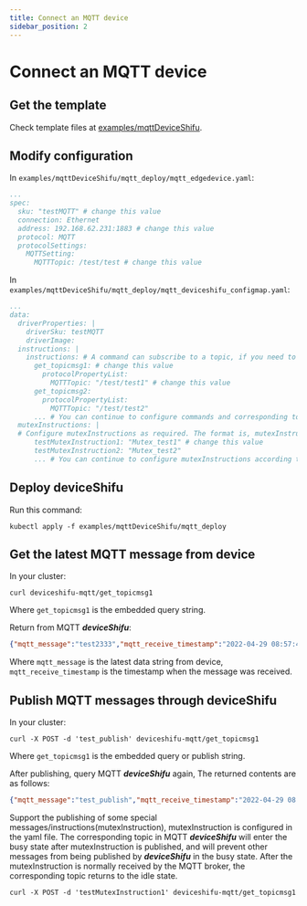 ```yaml
---
title: Connect an MQTT device
sidebar_position: 2
---
```


# Connect an MQTT device

## Get the template

Check template files at [examples/mqttDeviceShifu](https://github.com/Edgenesis/shifu/tree/main/examples/mqttDeviceShifu).

## Modify configuration

In `examples/mqttDeviceShifu/mqtt_deploy/mqtt_edgedevice.yaml`:

```yml
...
spec:
  sku: "testMQTT" # change this value
  connection: Ethernet
  address: 192.168.62.231:1883 # change this value
  protocol: MQTT
  protocolSettings:
    MQTTSetting:
      MQTTTopic: /test/test # change this value
```

In `examples/mqttDeviceShifu/mqtt_deploy/mqtt_deviceshifu_configmap.yaml`:

```yml
...
data:
  driverProperties: |
    driverSku: testMQTT
    driverImage: 
  instructions: | 
    instructions: # A command can subscribe to a topic, if you need to subscribe to multiple topics, just add a command
      get_topicmsg1: # change this value
        protocolPropertyList:
          MQTTTopic: "/test/test1" # change this value
      get_topicmsg2: 
        protocolPropertyList:
          MQTTTopic: "/test/test2" 
      ... # You can continue to configure commands and corresponding topics according to your own needs, just continue to add according to this format
  mutexInstructions: | 
  # Configure mutexInstructions as required. The format is, mutexInstruction:"description"
      testMutexInstruction1: "Mutex_test1" # change this value
      testMutexInstruction2: "Mutex_test2" 
      ... # You can continue to configure mutexInstructions according to your own needs. Just continue to add them in this format
```

## Deploy deviceShifu

Run this command:

```
kubectl apply -f examples/mqttDeviceShifu/mqtt_deploy
```

## Get the latest MQTT message from device

In your cluster:

```
curl deviceshifu-mqtt/get_topicmsg1
```

Where `get_topicmsg1` is the embedded query string.

Return from MQTT ***deviceShifu***:

```json
{"mqtt_message":"test2333","mqtt_receive_timestamp":"2022-04-29 08:57:49.9492744 +0000 UTC m=+75.407609501"}
```

Where `mqtt_message` is the latest data string from device, `mqtt_receive_timestamp` is the timestamp when the message was received.

## Publish MQTT messages through deviceShifu

In your cluster:

```
curl -X POST -d 'test_publish' deviceshifu-mqtt/get_topicmsg1
```

Where `get_topicmsg1` is the embedded query or publish string.

After publishing, query MQTT ***deviceShifu*** again, The returned contents are as follows:

```json
{"mqtt_message":"test_publish","mqtt_receive_timestamp":"2022-04-29 08:57:59.7397692 +0000 UTC m=+75.407609501"}
```

Support the publishing of some special messages/instructions(mutexInstruction), mutexInstruction is configured in the yaml file. The corresponding topic in MQTT ***deviceShifu*** will enter the busy state after mutexInstruction is published, and will prevent other messages from being published by ***deviceShifu*** in the busy state. After the mutexInstruction is normally received by the MQTT broker, the corresponding topic returns to the idle state.

```
curl -X POST -d 'testMutexInstruction1' deviceshifu-mqtt/get_topicmsg1
```